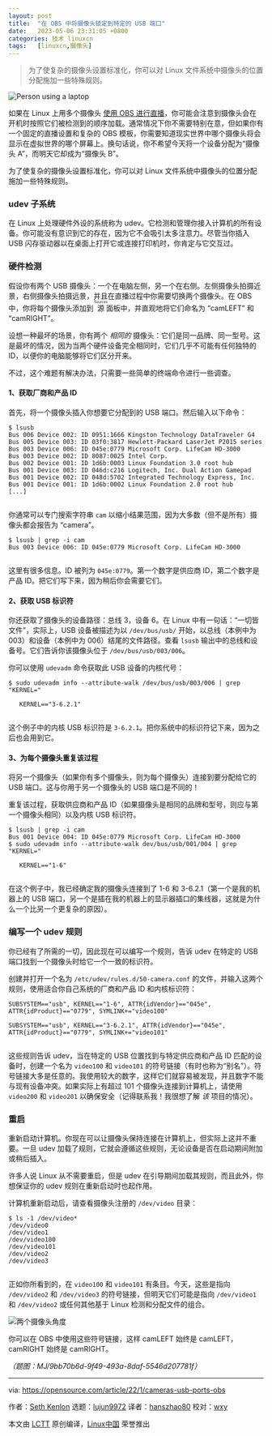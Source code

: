 ```yaml
---
layout: post
title:	"在 OBS 中将摄像头锁定到特定的 USB 端口"
date:	2023-05-06 23:31:05 +0800 
categories:	技术 linuxcn 
tags:	[linuxcn,摄像头]
---
```




> 
> 为了使复杂的摄像头设置标准化，你可以对 Linux 文件系统中摄像头的位置分配施加一些特殊规则。
> 
> 
> 


![](/Asserts/Images//attachment/album/202305/06/233102xqfzerq9mek1e9mt.png "Person using a laptop")


如果在 Linux 上用多个摄像头 [使用 OBS 进行直播](https://opensource.com/life/15/12/real-time-linux-video-editing-with-obs-studio)，你可能会注意到摄像头会在开机时按照它们被检测到的顺序加载。通常情况下你不需要特别在意，但如果你有一个固定的直播设置和复杂的 OBS 模板，你需要知道现实世界中哪个摄像头将会显示在虚拟世界的哪个屏幕上。换句话说，你不希望今天将一个设备分配为“摄像头 A”，而明天它却成为“摄像头 B”。


为了使复杂的摄像头设置标准化，你可以对 Linux 文件系统中摄像头的位置分配施加一些特殊规则。


### udev 子系统


在 Linux 上处理硬件外设的系统称为 udev。它检测和管理你接入计算机的所有设备。你可能没有意识到它的存在，因为它不会吸引太多注意力。尽管当你插入 USB 闪存驱动器以在桌面上打开它或连接打印机时，你肯定与它交互过。


### 硬件检测


假设你有两个 USB 摄像头：一个在电脑左侧，另一个在右侧。左侧摄像头拍摄近景，右侧摄像头拍摄远景，并且在直播过程中你需要切换两个摄像头。在 OBS 中，你将每个摄像头添加到 <ruby> 源 <rt>  Sources </rt></ruby> 面板中，并直观地将它们命名为 “camLEFT” 和 “camRIGHT”。


设想一种最坏的场景，你有两个 *相同的* 摄像头：它们是同一品牌、同一型号。这是最坏的情况，因为当两个硬件设备完全相同时，它们几乎不可能有任何独特的 ID，以便你的电脑能够将它们区分开来。


不过，这个难题有解决办法，只需要一些简单的终端命令进行一些调查。


#### 1、获取厂商和产品 ID


首先，将一个摄像头插入你想要它分配到的 USB 端口。然后输入以下命令：



```
$ lsusb
Bus 006 Device 002: ID 0951:1666 Kingston Technology DataTraveler G4
Bus 005 Device 003: ID 03f0:3817 Hewlett-Packard LaserJet P2015 series
Bus 003 Device 006: ID 045e:0779 Microsoft Corp. LifeCam HD-3000
Bus 003 Device 002: ID 8087:0025 Intel Corp. 
Bus 002 Device 001: ID 1d6b:0003 Linux Foundation 3.0 root hub
Bus 001 Device 003: ID 046d:c216 Logitech, Inc. Dual Action Gamepad
Bus 001 Device 002: ID 048d:5702 Integrated Technology Express, Inc. 
Bus 001 Device 001: ID 1d6b:0002 Linux Foundation 2.0 root hub
[...]


```

你通常可以专门搜索字符串 `cam` 以缩小结果范围，因为大多数（但不是所有）摄像头都会报告为 “camera”。



```
$ lsusb | grep -i cam
Bus 003 Device 006: ID 045e:0779 Microsoft Corp. LifeCam HD-3000


```

这里有很多信息。ID 被列为 `045e:0779`。第一个数字是供应商 ID，第二个数字是产品 ID。把它们写下来，因为稍后你会需要它们。


#### 2、获取 USB 标识符


你还获取了摄像头的设备路径：总线 3，设备 6。在 Linux 中有一句话：“一切皆文件”，实际上，USB 设备被描述为以 `/dev/bus/usb/` 开始，以总线（本例中为 003）和设备（本例中为 006）结尾的文件路径。查看 `lsusb` 输出中的总线和设备号。它们告诉你该摄像头位于 `/dev/bus/usb/003/006`。


你可以使用 `udevadm` 命令获取此 USB 设备的内核代号：



```
$ sudo udevadm info --attribute-walk /dev/bus/usb/003/006 | grep "KERNEL="

   KERNEL=="3-6.2.1"


```

这个例子中的内核 USB 标识符是 `3-6.2.1`。把你系统中的标识符记下来，因为之后也会用到它。


#### 3、为每个摄像头重复该过程


将另一个摄像头（如果你有多个摄像头，则为每个摄像头）连接到要分配给它的 USB 端口。这与你用于另一个摄像头的 USB 端口是不同的！


重复该过程，获取供应商和产品 ID（如果摄像头是相同的品牌和型号，则应与第一个摄像头相同）以及内核 USB 标识符。



```
$ lsusb | grep -i cam
Bus 001 Device 004: ID 045e:0779 Microsoft Corp. LifeCam HD-3000
$ sudo udevadm info --attribute-walk dev/bus/usb/001/004 | grep "KERNEL="

   KERNEL=="1-6"


```

在这个例子中，我已经确定我的摄像头连接到了 1-6 和 3-6.2.1（第一个是我的机器上的 USB 端口，另一个是插在我的机器上的显示器插口的集线器，这就是为什么一个比另一个更复杂的原因）。


### 编写一个 udev 规则


你已经有了所需的一切，因此现在可以编写一个规则，告诉 udev 在特定的 USB 端口找到一个摄像头时给它一个一致的标识符。


创建并打开一个名为 `/etc/udev/rules.d/50-camera.conf` 的文件，并输入这两个规则，使用适合你自己系统的厂商和产品 ID 和内核标识符：



```
SUBSYSTEM=="usb", KERNEL=="1-6", ATTR{idVendor}=="045e", ATTR{idProduct}=="0779", SYMLINK+="video100"

SUBSYSTEM=="usb", KERNEL=="3-6.2.1", ATTR{idVendor}=="045e", ATTR{idProduct}=="0779", SYMLINK+="video101"


```

这些规则告诉 udev，当在特定的 USB 位置找到与特定供应商和产品 ID 匹配的设备时，创建一个名为 `video100` 和 `video101` 的符号链接（有时也称为“别名”）。符号链接大多是任意的。我使用较大的数字，这样它们就容易被发现，并且数字不能与现有设备冲突。如果实际上有超过 101 个摄像头连接到计算机上，请使用 `video200` 和 `video201` 以确保安全（记得联系我！我很想了解 *该* 项目的情况）。


### 重启


重新启动计算机。你现在可以让摄像头保持连接在计算机上，但实际上这并不重要。一旦 udev 加载了规则，它就会遵循这些规则，无论设备是否在启动期间附加或稍后插入。


许多人说 Linux 从不需要重启，但是 udev 在引导期间加载其规则，而且此外，你想保证你的 udev 规则在重新启动时也起作用。


计算机重新启动后，请查看摄像头注册的 `/dev/video` 目录：



```
$ ls -1 /dev/video*
/dev/video0
/dev/video1
/dev/video100
/dev/video101
/dev/video2
/dev/video3


```

正如你所看到的，在 `video100` 和 `video101` 有条目。今天，这些是指向 `/dev/video2` 和 `/dev/video3` 的符号链接，但明天它们可能是指向 `/dev/video1` 和 `/dev/video2` 或任何其他基于 Linux 检测和分配文件的组合。


![两个摄像头角度](/Asserts/Images//attachment/album/202305/06/233106tmjqyjqh4x48eu4p.jpg "Two camera angles")


你可以在 OBS 中使用这些符号链接，这样 camLEFT 始终是 camLEFT，camRIGHT 始终是 camRIGHT。


*（题图：MJ/9bb70b6d-9f49-493a-8daf-5546d207781f）*




---


via: <https://opensource.com/article/22/1/cameras-usb-ports-obs>


作者：[Seth Kenlon](https://opensource.com/users/seth) 选题：[lujun9972](https://github.com/lujun9972) 译者：[hanszhao80](https://github.com/hanszhao80) 校对：[wxy](https://github.com/wxy)


本文由 [LCTT](https://github.com/LCTT/TranslateProject) 原创编译，[Linux中国](https://linux.cn/) 荣誉推出
